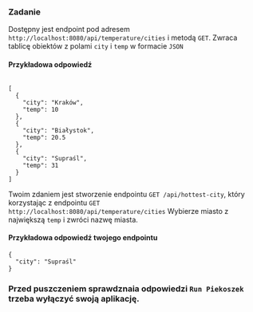 ### Zadanie

Dostępny jest endpoint pod adresem `http://localhost:8080/api/temperature/cities` i metodą `GET`.
Zwraca tablicę obiektów z polami `city` i `temp` w formacie `JSON`

#### Przykładowa odpowiedź

````

[
  {
    "city": "Kraków",
    "temp": 10
  },
  {
    "city": "Białystok",
    "temp": 20.5
  },
  {
    "city": "Supraśl",
    "temp": 31
  }
]

````

Twoim zdaniem jest stworzenie endpointu `GET /api/hottest-city`, który
korzystając z endpointu `GET http://localhost:8080/api/temperature/cities`
Wybierze miasto z największą `temp` i zwróci nazwę miasta.

#### Przykładowa odpowiedź twojego endpointu

````
{
  "city": "Supraśl"
}
````


### Przed puszczeniem sprawdznaia odpowiedzi `Run Piekoszek` trzeba wyłączyć swoją aplikację.